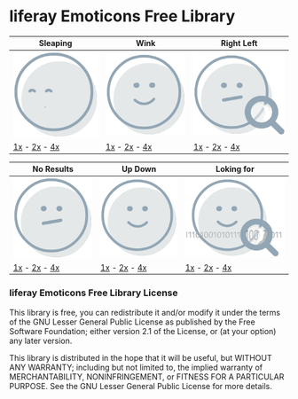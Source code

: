 # liferay Emoticons Free Library

Sleaping | Wink | Right Left 
-------- | ---- | ----------
<img src="https://github.com/marcoscv-work/liferay-emoticons/blob/master/x2/zZZ_x2.gif" alt="alt text" width="200"> | <img src="https://github.com/marcoscv-work/liferay-emoticons/blob/master/x2/Wink_x2.gif" alt="alt text" width="200"> | <img src="https://github.com/marcoscv-work/liferay-emoticons/blob/master/x2/RightLeft_x2.gif" alt="alt text" width="230">
[1x](https://github.com/marcoscv-work/liferay-emoticons/blob/master/original/zZZ.gif) - [2x](https://github.com/marcoscv-work/liferay-emoticons/blob/master/x2/zZZ_x2.gif) - [4x](https://github.com/marcoscv-work/liferay-emoticons/blob/master/x4/zZZ_x4.gif) | [1x](https://github.com/marcoscv-work/liferay-emoticons/blob/master/original/Wink.gif) - [2x](https://github.com/marcoscv-work/liferay-emoticons/blob/master/x2/Wink_x2.gif) - [4x](https://github.com/marcoscv-work/liferay-emoticons/blob/master/x4/Wink_x4.gif) | [1x](https://github.com/marcoscv-work/liferay-emoticons/blob/master/original/RightLeft.gif) - [2x](https://github.com/marcoscv-work/liferay-emoticons/blob/master/x2/RightLeft_x2.gif) - [4x](https://github.com/marcoscv-work/liferay-emoticons/blob/master/x4/RightLeft_x4.gif)

No Results | Up Down | Loking for
---------- | ------- | ----------
<img src="https://github.com/marcoscv-work/liferay-emoticons/blob/master/x2/NoResults_x2.gif" alt="alt text" width="200"> | <img src="https://github.com/marcoscv-work/liferay-emoticons/blob/master/x2/UpDown_x2.gif" alt="alt text" width="200"> | <img src="https://github.com/marcoscv-work/liferay-emoticons/blob/master/x2/Looking_for_x2.gif" alt="alt text" width="261">
[1x](https://github.com/marcoscv-work/liferay-emoticons/blob/master/original/NoResults.gif) - [2x](https://github.com/marcoscv-work/liferay-emoticons/blob/master/x2/NoResults_x2.gif) - [4x](https://github.com/marcoscv-work/liferay-emoticons/blob/master/x4/NoResults_x4.gif) | [1x](https://github.com/marcoscv-work/liferay-emoticons/blob/master/original/UpDown.gif) - [2x](https://github.com/marcoscv-work/liferay-emoticons/blob/master/x2/UpDown_x2.gif) - [4x](https://github.com/marcoscv-work/liferay-emoticons/blob/master/x4/UpDown_x4.gif) | [1x](https://github.com/marcoscv-work/liferay-emoticons/blob/master/original/Looking_for.gif) - [2x](https://github.com/marcoscv-work/liferay-emoticons/blob/master/x2/Looking_for_x2.gif) - [4x](https://github.com/marcoscv-work/liferay-emoticons/blob/master/x4/Looking_for_x4.gif)



### liferay Emoticons Free Library License

This library is free, you can redistribute it and/or modify it under the terms of the GNU Lesser General Public License as published by the Free Software Foundation; either version 2.1 of the License, or (at your option) any later version.

This library is distributed in the hope that it will be useful, but WITHOUT ANY WARRANTY; including but not limited to, the implied warranty of MERCHANTABILITY, NONINFRINGEMENT, or FITNESS FOR A PARTICULAR PURPOSE. See the GNU Lesser General Public License for more details.
